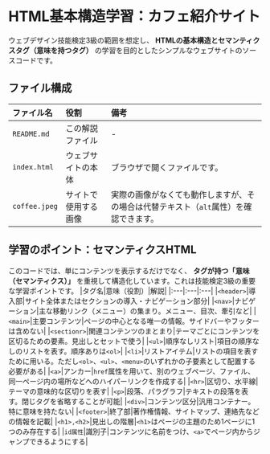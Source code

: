# HTML基本構造学習：カフェ紹介サイト
ウェブデザイン技能検定3級の範囲を想定し、 **HTMLの基本構造とセマンティクスタグ（意味を持つタグ）** の学習を目的としたシンプルなウェブサイトのソースコードです。

## ファイル構成
|ファイル名|役割|備考|
|:---|:---|:---|
|`README.md`|この解説ファイル|-|
|`index.html`|ウェブサイトの本体|ブラウザで開くファイルです。|
|`coffee.jpeg`|サイトで使用する画像|実際の画像がなくても動作しますが、その場合は代替テキスト（`alt`属性）を確認できます。|

## 学習のポイント：セマンティクスHTML
このコードでは、単にコンテンツを表示するだけでなく、 **タグが持つ「意味（セマンティクス）」** を重視して構造化しています。これは技能検定3級の重要な学習ポイントです。
|タグ名|意味（役割）|解説|
|:---|:---|:---|
|`<header>`|導入部|サイト全体またはセクションの導入・ナビゲーション部分|
|`<nav>`|ナビゲーション|主な移動リンク（メニュー）の集まり。メニュー、目次、牽引など|
|`<main>`|主要コンテンツ|ページの中心となる唯一の情報。サイドバーやフッターは含めない|
|`<sectionr>`|関連コンテンツのまとまり|テーマごとにコンテンツを区切るための要素。見出しとセットで使う|
|`<ul>`|順序なしリスト|項目の順序なしのリストを表す。順序ありは`<ol>`|
|`<li>`|リストアイテム|リストの項目を表すために用いる。ただし`<ol>`、`<ul>`、`<menu>`のいずれかの子要素として配置する必要がある|
|`<a>`|アンカー|`href`属性を用いて、別のウェブページ、ファイル、同一ページ内の場所などへのハイパーリンクを作成する|
|`<hr>`|区切り、水平線|テーマの意味的な区切りを表す|
|`<p>`|段落、パラグラフ|テキストの段落を表す。閉じタグを省略することが可能|
|`<div>`|コンテンツ区分|汎用コンテナー。特に意味を持たない|
|`<footer>`|終了部|著作権情報、サイトマップ、連絡先などの情報を記載|
|`<h1>,<h2>`|見出しの階層|`<h1>`はページの主題のため1ページに1つのみ存在する|
|`id属性`|識別子|コンテンツに名前をつけ、`<a>`でページ内からジャンプできるようにする|
